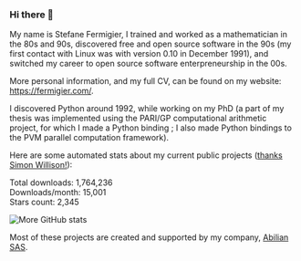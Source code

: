 ### Hi there 👋

My name is Stefane Fermigier, I trained and worked as a mathematician in the 80s and 90s, discovered free and open source software in the 90s (my first contact with Linux was with version 0.10 in December 1991), and switched my career to open source software enterpreneurship in the 00s.

More personal information, and my full CV, can be found on my website: <https://fermigier.com/>.

I discovered Python around 1992, while working on my PhD (a part of my thesis was implemented using the PARI/GP computational arithmetic project, for which I made a Python binding ; I also made Python bindings to the PVM parallel computation framework).

Here are some automated stats about my current public projects
([thanks Simon Willison!][sw-post]):

<!--marker-->
Total downloads: 1,764,236<br>
Downloads/month: 15,001<br>
Stars count: 2,345
<!--end-->


![More GitHub stats](https://github-readme-stats.vercel.app/api?username=sfermigier&show_icons=true)


Most of these projects are created and supported by my company, [Abilian SAS](https://abilian.com/).

[sw-post]: https://simonwillison.net/2020/Jul/10/self-updating-profile-readme/